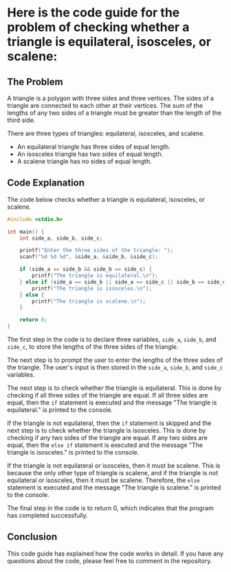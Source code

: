 # Here is the code guide for the problem of checking whether a triangle is equilateral, isosceles, or scalene:

## The Problem

A triangle is a polygon with three sides and three vertices. The sides of a triangle are connected to each other at their vertices. The sum of the lengths of any two sides of a triangle must be greater than the length of the third side.

There are three types of triangles: equilateral, isosceles, and scalene.

* An equilateral triangle has three sides of equal length.
* An isosceles triangle has two sides of equal length.
* A scalene triangle has no sides of equal length.

## Code Explanation

The code below checks whether a triangle is equilateral, isosceles, or scalene.

```c
#include <stdio.h>

int main() {
    int side_a, side_b, side_c;

    printf("Enter the three sides of the triangle: ");
    scanf("%d %d %d", &side_a, &side_b, &side_c);

    if (side_a == side_b && side_b == side_c) {
        printf("The triangle is equilateral.\n");
    } else if (side_a == side_b || side_a == side_c || side_b == side_c) {
        printf("The triangle is isosceles.\n");
    } else {
        printf("The triangle is scalene.\n");
    }

    return 0;
}
```

The first step in the code is to declare three variables, `side_a`, `side_b`, and `side_c`, to store the lengths of the three sides of the triangle.

The next step is to prompt the user to enter the lengths of the three sides of the triangle. The user's input is then stored in the `side_a`, `side_b`, and `side_c` variables.

The next step is to check whether the triangle is equilateral. This is done by checking if all three sides of the triangle are equal. If all three sides are equal, then the `if` statement is executed and the message "The triangle is equilateral." is printed to the console.

If the triangle is not equilateral, then the `if` statement is skipped and the next step is to check whether the triangle is isosceles. This is done by checking if any two sides of the triangle are equal. If any two sides are equal, then the `else if` statement is executed and the message "The triangle is isosceles." is printed to the console.

If the triangle is not equilateral or isosceles, then it must be scalene. This is because the only other type of triangle is scalene, and if the triangle is not equilateral or isosceles, then it must be scalene. Therefore, the `else` statement is executed and the message "The triangle is scalene." is printed to the console.

The final step in the code is to return 0, which indicates that the program has completed successfully.

## Conclusion

This code guide has explained how the code works in detail. If you have any questions about the code, please feel free to comment in the repository.